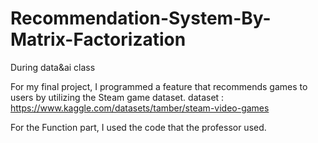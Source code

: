 # Recommendation-System-By-Matrix-Factorization
During data&amp;ai class

For my final project, I programmed a feature that recommends games to users by utilizing the Steam game dataset.
dataset : https://www.kaggle.com/datasets/tamber/steam-video-games

For the Function part, I used the code that the professor used.
